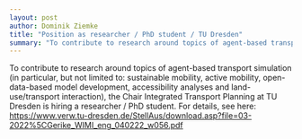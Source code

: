 ```yaml
---
layout: post
author: Dominik Ziemke
title: "Position as researcher / PhD student / TU Dresden"
summary: "To contribute to research around topics of agent-based transport simulation (in particular, but not limited to: sustainable mobility, active mobility, open-data-based model development, accessibility analyses and land-use/transport interaction), the Chair Integrated Transport Planning at TU Dresden is hiring a researcher / PhD student."
---
```


To contribute to research around topics of agent-based transport simulation (in particular, but not limited to: sustainable mobility, active mobility, open-data-based model development, accessibility analyses and land-use/transport interaction), the Chair Integrated Transport Planning at TU Dresden is hiring a researcher / PhD student.
For details, see here: https://www.verw.tu-dresden.de/StellAus/download.asp?file=03-2022%5CGerike_WIMI_eng_040222_w056.pdf
